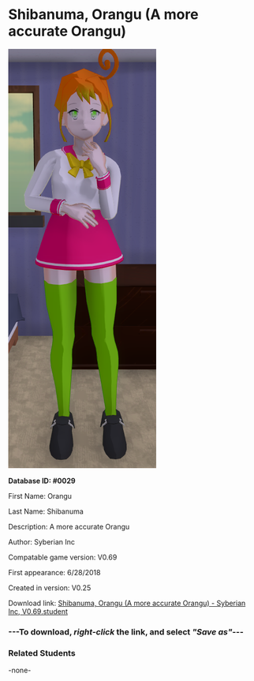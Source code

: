# Shibanuma, Orangu (A more accurate Orangu)

<img src="../../Files/Images/Shibanuma, Orangu (A more accurate Orangu).png" title="Shibanuma, Orangu (A more accurate Orangu) - Syberian Inc, V0.69">

**Database ID: #0029**

First Name: Orangu

Last Name: Shibanuma

Description: A more accurate Orangu

Author: Syberian Inc

Compatable game version: V0.69

First appearance: 6/28/2018

Created in version: V0.25

Download link: <a href="https://raw.githubusercontent.com/Arbiter1223/Daigaku-Gurashi-Custom-Students/master/Files/Student%20Files/Shibanuma%2C%20Orangu%20(A%20more%20accurate%20Orangu)%20-%20Syberian%20Inc%2C%20V0.69.student">Shibanuma, Orangu (A more accurate Orangu) - Syberian Inc, V0.69.student</a>

### ---**To download, _right-click_ the link, and select _"Save as"_**---

### Related Students

-none-
